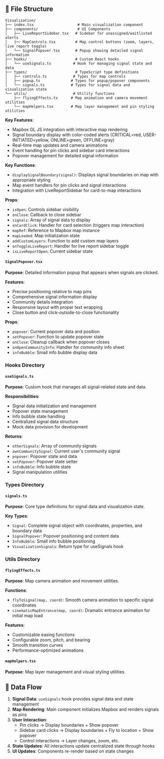 
## 📁 File Structure

```
Visualization/
├── index.tsx                    # Main visualization component
├── components/                  # UI Components
│   ├── LiveReportSidebar.tsx   # Sidebar for unassigned/waitlisted alerts
│   ├── MapControls.tsx         # Map control buttons (zoom, layers, live report toggle)
│   └── SignalPopover.tsx       # Popup showing detailed signal information
├── hooks/                      # Custom React hooks
│   └── useSignals.ts          # Hook for managing signal state and data
├── types/                      # TypeScript type definitions
│   ├── controls.ts            # Types for map controls
│   ├── popup.ts              # Types for popup/popover components
│   └── signals.ts            # Types for signal data and visualization state
└── utils/                     # Utility functions
    ├── flyingEffects.ts      # Map animation and camera movement utilities
    └── mapHelpers.tsx        # Map layer management and pin styling utilities
```


**Key Features**:
- Mapbox GL JS integration with interactive map rendering
- Signal boundary display with color-coded alerts (CRITICAL=red, USER-INITIATED=yellow, ONLINE=green, OFFLINE=gray)
- Real-time map updates and camera animations
- Event handling for pin clicks and sidebar card interactions
- Popover management for detailed signal information

**Key Functions**:
- `displaySignalBoundary(signal)`: Displays signal boundaries on map with appropriate styling
- Map event handlers for pin clicks and signal interactions
- Integration with LiveReportSidebar for card-to-map interactions

**Props**:
- `isOpen`: Controls sidebar visibility
- `onClose`: Callback to close sidebar
- `signals`: Array of signal data to display
- `onCardClick`: Handler for card selection (triggers map interaction)
- `mapRef`: Reference to Mapbox map instance
- `mapLoaded`: Map initialization state
- `addCustomLayers`: Function to add custom map layers
- `onToggleLiveReport`: Handler for live report sidebar toggle
- `isLiveReportOpen`: Current sidebar state

#### `SignalPopover.tsx`
**Purpose**: Detailed information popup that appears when signals are clicked.

**Features**:
- Precise positioning relative to map pins
- Comprehensive signal information display
- Community details integration
- Responsive layout with proper text wrapping
- Close button and click-outside-to-close functionality

**Props**:
- `popover`: Current popover data and position
- `setPopover`: Function to update popover state
- `onClose`: Cleanup callback when popover closes
- `onOpenCommunityInfo`: Handler for community info sheet
- `infoBubble`: Small info bubble display data

### Hooks Directory

#### `useSignals.ts`
**Purpose**: Custom hook that manages all signal-related state and data.

**Responsibilities**:
- Signal data initialization and management
- Popover state management
- Info bubble state handling
- Centralized signal data structure
- Mock data provision for development

**Returns**:
- `otherSignals`: Array of community signals
- `ownCommunitySignal`: Current user's community signal
- `popover`: Popover state and data
- `setPopover`: Popover state setter
- `infoBubble`: Info bubble state
- Signal manipulation utilities

### Types Directory

#### `signals.ts`
**Purpose**: Core type definitions for signal data and visualization state.

**Key Types**:
- `Signal`: Complete signal object with coordinates, properties, and boundary data
- `SignalPopover`: Popover positioning and content data
- `InfoBubble`: Small info bubble positioning
- `VisualizationSignals`: Return type for useSignals hook

### Utils Directory

#### `flyingEffects.ts`
**Purpose**: Map camera animation and movement utilities.

**Functions**:
- `flyToSignal(map, coord)`: Smooth camera animation to specific signal coordinates
- `cinematicMapEntrance(map, coord)`: Dramatic entrance animation for initial map load

**Features**:
- Customizable easing functions
- Configurable zoom, pitch, and bearing
- Smooth transition curves
- Performance-optimized animations

#### `mapHelpers.tsx`
**Purpose**: Map layer management and visual styling utilities.


## 🔄 Data Flow

1. **Signal Data**: `useSignals` hook provides signal data and state management
2. **Map Rendering**: Main component initializes Mapbox and renders signals as pins
3. **User Interaction**: 
   - Pin clicks → Display boundaries + Show popover
   - Sidebar card clicks → Display boundaries + Fly to location + Show popover
   - Control interactions → Layer changes, zoom, etc.
4. **State Updates**: All interactions update centralized state through hooks
5. **UI Updates**: Components re-render based on state changes
